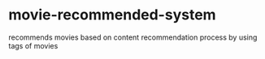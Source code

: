 # movie-recommended-system
recommends movies based on content recommendation process by using tags of movies 
